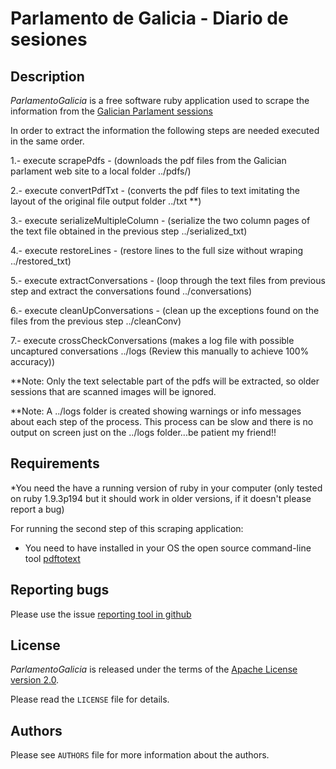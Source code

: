 Parlamento de Galicia - Diario de sesiones
==========================================

Description
-----------

*ParlamentoGalicia* is a free software ruby application used to scrape the information from the [Galician Parlament sessions][1]

In order to extract the information the following steps are needed executed in the same order.

1.- execute scrapePdfs - (downloads the pdf files from the Galician parlament web site to a local folder ../pdfs/)

2.- execute convertPdfTxt - (converts the pdf files to text imitating the layout of the original file output folder ../txt **)

3.- execute serializeMultipleColumn - (serialize the two column pages of the text file obtained in the previous step ../serialized_txt)

4.- execute restoreLines - (restore lines to the full size without wraping ../restored_txt)

5.- execute extractConversations - (loop through the text files from previous step and extract the conversations found ../conversations)

6.- execute cleanUpConversations - (clean up the exceptions found on the files from the previous step ../cleanConv)

7.- execute crossCheckConversations (makes a log file with possible uncaptured conversations  ../logs (Review this manually to achieve 100% accuracy))



**Note: Only the text selectable part of the pdfs will be extracted, so older sessions that are scanned images will be ignored.

**Note: A ../logs folder is created showing warnings or info messages about each step of the process.
This process can be slow and there is no output on screen just on the ../logs folder...be patient my friend!!

Requirements
------------

*You need the have a running version of ruby in your computer (only tested on ruby 1.9.3p194 but it should work in older versions, if it doesn't please report a bug) 

For running the second step of this scraping application:
* You need to have installed in your OS the open source command-line tool [pdftotext][2]

Reporting bugs
--------------

Please use the issue [reporting tool in github][4]

License
-------

*ParlamentoGalicia* is released under the terms of the [Apache License version 2.0][3].

Please read the ``LICENSE`` file for details.

Authors
-------

Please see ``AUTHORS`` file for more information about the authors.



[1]: http://www.parlamentodegalicia.es/sitios/web/ContenidoGal/Procuras/Boletins.aspx
[2]: http://www.foolabs.com/xpdf/home.html
[3]: http://www.apache.org/licenses/
[4]: https://github.com/jjelosua/ParlamentoGalicia/issues
